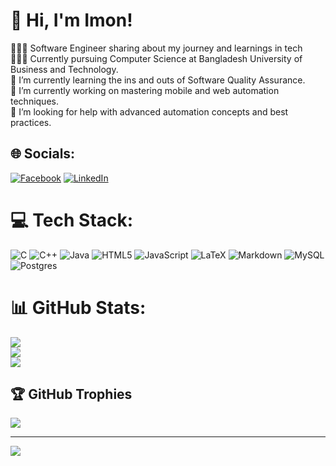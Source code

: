 # 💫 Hi, I'm Imon!
👩🏻‍💻 Software Engineer sharing about my journey and learnings in tech<br>👩🏻‍🎓 Currently pursuing Computer Science at Bangladesh University of Business and Technology.<br>🌱 I’m currently learning the ins and outs of Software Quality Assurance.<br>🔭 I’m currently working on mastering mobile and web automation techniques.<br>🤔 I’m looking for help with advanced automation concepts and best practices.<br>


## 🌐 Socials:
[![Facebook](https://img.shields.io/badge/Facebook-%231877F2.svg?logo=Facebook&logoColor=white)](https://facebook.com/https://www.facebook.com/nazmulislam.emon.12/) [![LinkedIn](https://img.shields.io/badge/LinkedIn-%230077B5.svg?logo=linkedin&logoColor=white)](https://linkedin.com/in/https://www.linkedin.com/in/nazmul-islam-emon/) 

# 💻 Tech Stack:
![C](https://img.shields.io/badge/c-%2300599C.svg?style=flat&logo=c&logoColor=white) ![C++](https://img.shields.io/badge/c++-%2300599C.svg?style=flat&logo=c%2B%2B&logoColor=white) ![Java](https://img.shields.io/badge/java-%23ED8B00.svg?style=flat&logo=openjdk&logoColor=white) ![HTML5](https://img.shields.io/badge/html5-%23E34F26.svg?style=flat&logo=html5&logoColor=white) ![JavaScript](https://img.shields.io/badge/javascript-%23323330.svg?style=flat&logo=javascript&logoColor=%23F7DF1E) ![LaTeX](https://img.shields.io/badge/latex-%23008080.svg?style=flat&logo=latex&logoColor=white) ![Markdown](https://img.shields.io/badge/markdown-%23000000.svg?style=flat&logo=markdown&logoColor=white) ![MySQL](https://img.shields.io/badge/mysql-%2300000f.svg?style=flat&logo=mysql&logoColor=white) ![Postgres](https://img.shields.io/badge/postgres-%23316192.svg?style=flat&logo=postgresql&logoColor=white)
# 📊 GitHub Stats:
![](https://github-readme-stats.vercel.app/api?username=imon742&theme=dark&hide_border=false&include_all_commits=false&count_private=false)<br/>
![](https://github-readme-streak-stats.herokuapp.com/?user=imon742&theme=dark&hide_border=false)<br/>
![](https://github-readme-stats.vercel.app/api/top-langs/?username=imon742&theme=dark&hide_border=false&include_all_commits=false&count_private=false&layout=compact)

## 🏆 GitHub Trophies
![](https://github-profile-trophy.vercel.app/?username=imon742&theme=radical&no-frame=false&no-bg=true&margin-w=4)

---
[![](https://visitcount.itsvg.in/api?id=imon742&icon=0&color=0)](https://visitcount.itsvg.in)

<!-- Proudly created with GPRM ( https://gprm.itsvg.in ) -->
